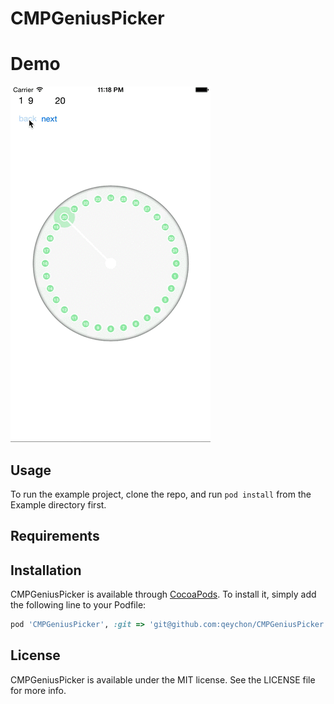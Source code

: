 # CMPGeniusPicker

# Demo

![CMPGeniusPicker](https://raw.githubusercontent.com/qeychon/CMPGeniusPicker/master/demo.gif)

## Usage

To run the example project, clone the repo, and run `pod install` from the Example directory first.

## Requirements

## Installation

CMPGeniusPicker is available through [CocoaPods](http://cocoapods.org). To install
it, simply add the following line to your Podfile:

```ruby
pod 'CMPGeniusPicker', :git => 'git@github.com:qeychon/CMPGeniusPicker.git'
```
 

## License

CMPGeniusPicker is available under the MIT license. See the LICENSE file for more info.
